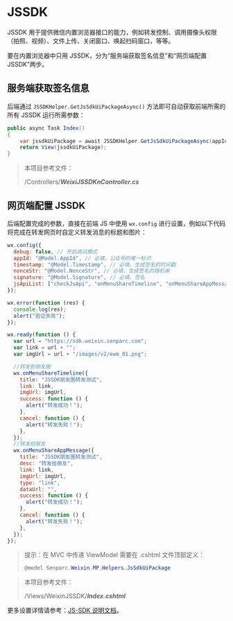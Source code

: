 # JSSDK

JSSDK 用于提供微信内置浏览器接口的能力，例如转发控制、调用摄像头权限（拍照、视频）、文件上传、关闭窗口、唤起扫码窗口，等等。

要在内置浏览器中只用 JSSDK，分为“服务端获取签名信息”和“网页端配置 JSSDK”两步。

## 服务端获取签名信息

后端通过 `JSSDKHelper.GetJsSdkUiPackageAsync()` 方法即可自动获取前端所需的所有 JSSDK 运行所需参数：

```cs
public async Task Index()
{
    var jssdkUiPackage = await JSSDKHelper.GetJsSdkUiPackageAsync(appId, appSecret, Request.AbsoluteUri());
    return View(jssdkUiPackage);
}
```

> 本项目参考文件：
>
> /Controllers/**_WeixiJSSDKnController.cs_**

## 网页端配置 JSSDK

后端配置完成的参数，直接在前端 JS 中使用 `wx.config` 进行设置，例如以下代码将完成在转发网页时自定义转发消息的标题和图片：

```js
wx.config({
  debug: false, // 开启调试模式
  appId: "@Model.AppId", // 必填，公众号的唯一标识
  timestamp: "@Model.Timestamp", // 必填，生成签名的时间戳
  nonceStr: "@Model.NonceStr", // 必填，生成签名的随机串
  signature: "@Model.Signature", // 必填，签名
  jsApiList: ["checkJsApi", "onMenuShareTimeline", "onMenuShareAppMessage"],
});

wx.error(function (res) {
  console.log(res);
  alert("验证失败");
});

wx.ready(function () {
  var url = "https://sdk.weixin.senparc.com";
  var link = url + "";
  var imgUrl = url + "/images/v2/ewm_01.png";

  //转发到朋友圈
  wx.onMenuShareTimeline({
    title: "JSSDK朋友圈转发测试",
    link: link,
    imgUrl: imgUrl,
    success: function () {
      alert("转发成功！");
    },
    cancel: function () {
      alert("转发失败！");
    },
  });
  //转发给朋友
  wx.onMenuShareAppMessage({
    title: "JSSDK朋友圈转发测试",
    desc: "转发给朋友",
    link: link,
    imgUrl: imgUrl,
    type: "link",
    dataUrl: "",
    success: function () {
      alert("转发成功！");
    },
    cancel: function () {
      alert("转发失败！");
    },
  });
});
```

> 提示：在 MVC 中传递 ViewModel 需要在 .cshtml 文件顶部定义：
>
> ```cs
> @model Senparc.Weixin.MP.Helpers.JsSdkUiPackage
> ```

> 本项目参考文件：
>
> /Views/WeixinJSSDK/**_Index.cshtml_**

更多设置详情请参考：[JS-SDK 说明文档](https://developers.weixin.qq.com/doc/offiaccount/OA_Web_Apps/JS-SDK.html)。
